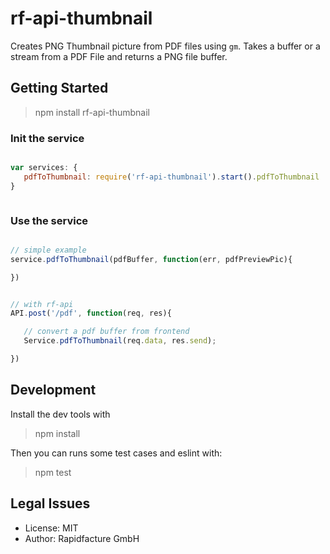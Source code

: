 # rf-api-thumbnail

Creates PNG Thumbnail picture from PDF files using `gm`.
Takes a buffer or a stream from a PDF File and returns a PNG file buffer.

## Getting Started

> npm install rf-api-thumbnail

### Init the service


```js

var services: {
   pdfToThumbnail: require('rf-api-thumbnail').start().pdfToThumbnail
}



```

### Use the service
```js

// simple example
service.pdfToThumbnail(pdfBuffer, function(err, pdfPreviewPic){

})


// with rf-api
API.post('/pdf', function(req, res){

   // convert a pdf buffer from frontend
   Service.pdfToThumbnail(req.data, res.send);

})

```

## Development

Install the dev tools with

> npm install

Then you can runs some test cases and eslint with:

> npm test


## Legal Issues
* License: MIT
* Author: Rapidfacture GmbH
